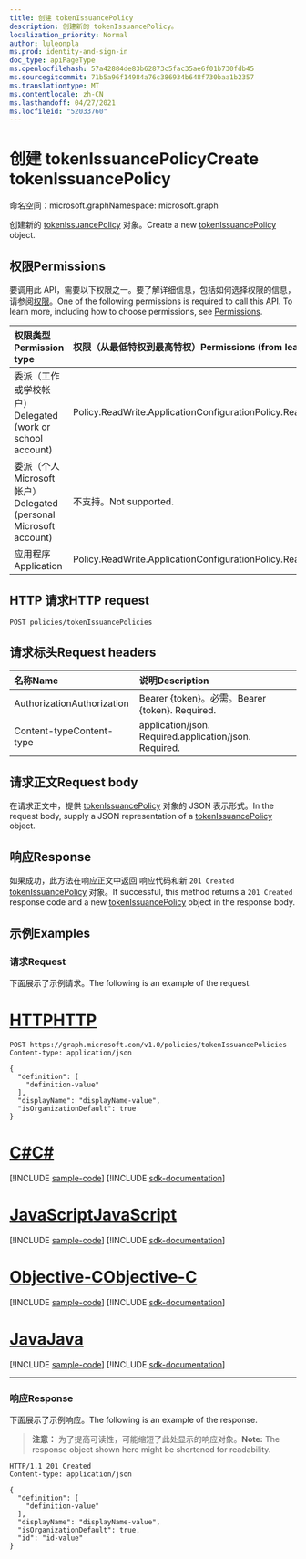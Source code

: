 ```yaml
---
title: 创建 tokenIssuancePolicy
description: 创建新的 tokenIssuancePolicy。
localization_priority: Normal
author: luleonpla
ms.prod: identity-and-sign-in
doc_type: apiPageType
ms.openlocfilehash: 57a42884de83b62873c5fac35ae6f01b730fdb45
ms.sourcegitcommit: 71b5a96f14984a76c386934b648f730baa1b2357
ms.translationtype: MT
ms.contentlocale: zh-CN
ms.lasthandoff: 04/27/2021
ms.locfileid: "52033760"
---
```

# <a name="create-tokenissuancepolicy"></a><span data-ttu-id="f93b2-103">创建 tokenIssuancePolicy</span><span class="sxs-lookup"><span data-stu-id="f93b2-103">Create tokenIssuancePolicy</span></span>

<span data-ttu-id="f93b2-104">命名空间：microsoft.graph</span><span class="sxs-lookup"><span data-stu-id="f93b2-104">Namespace: microsoft.graph</span></span>

<span data-ttu-id="f93b2-105">创建新的 [tokenIssuancePolicy](../resources/tokenissuancepolicy.md) 对象。</span><span class="sxs-lookup"><span data-stu-id="f93b2-105">Create a new [tokenIssuancePolicy](../resources/tokenissuancepolicy.md) object.</span></span>

## <a name="permissions"></a><span data-ttu-id="f93b2-106">权限</span><span class="sxs-lookup"><span data-stu-id="f93b2-106">Permissions</span></span>

<span data-ttu-id="f93b2-p101">要调用此 API，需要以下权限之一。要了解详细信息，包括如何选择权限的信息，请参阅[权限](/graph/permissions-reference)。</span><span class="sxs-lookup"><span data-stu-id="f93b2-p101">One of the following permissions is required to call this API. To learn more, including how to choose permissions, see [Permissions](/graph/permissions-reference).</span></span>

| <span data-ttu-id="f93b2-109">权限类型</span><span class="sxs-lookup"><span data-stu-id="f93b2-109">Permission type</span></span>                        | <span data-ttu-id="f93b2-110">权限（从最低特权到最高特权）</span><span class="sxs-lookup"><span data-stu-id="f93b2-110">Permissions (from least to most privileged)</span></span> |
|:---------------------------------------|:--------------------------------------------|
| <span data-ttu-id="f93b2-111">委派（工作或学校帐户）</span><span class="sxs-lookup"><span data-stu-id="f93b2-111">Delegated (work or school account)</span></span>     | <span data-ttu-id="f93b2-112">Policy.ReadWrite.ApplicationConfiguration</span><span class="sxs-lookup"><span data-stu-id="f93b2-112">Policy.ReadWrite.ApplicationConfiguration</span></span> |
| <span data-ttu-id="f93b2-113">委派（个人 Microsoft 帐户）</span><span class="sxs-lookup"><span data-stu-id="f93b2-113">Delegated (personal Microsoft account)</span></span> | <span data-ttu-id="f93b2-114">不支持。</span><span class="sxs-lookup"><span data-stu-id="f93b2-114">Not supported.</span></span> |
| <span data-ttu-id="f93b2-115">应用程序</span><span class="sxs-lookup"><span data-stu-id="f93b2-115">Application</span></span>                            | <span data-ttu-id="f93b2-116">Policy.ReadWrite.ApplicationConfiguration</span><span class="sxs-lookup"><span data-stu-id="f93b2-116">Policy.ReadWrite.ApplicationConfiguration</span></span> |

## <a name="http-request"></a><span data-ttu-id="f93b2-117">HTTP 请求</span><span class="sxs-lookup"><span data-stu-id="f93b2-117">HTTP request</span></span>

<!-- { "blockType": "ignored" } -->

```http
POST policies/tokenIssuancePolicies
```

## <a name="request-headers"></a><span data-ttu-id="f93b2-118">请求标头</span><span class="sxs-lookup"><span data-stu-id="f93b2-118">Request headers</span></span>

| <span data-ttu-id="f93b2-119">名称</span><span class="sxs-lookup"><span data-stu-id="f93b2-119">Name</span></span>          | <span data-ttu-id="f93b2-120">说明</span><span class="sxs-lookup"><span data-stu-id="f93b2-120">Description</span></span>   |
|:--------------|:--------------|
| <span data-ttu-id="f93b2-121">Authorization</span><span class="sxs-lookup"><span data-stu-id="f93b2-121">Authorization</span></span> | <span data-ttu-id="f93b2-p102">Bearer {token}。必需。</span><span class="sxs-lookup"><span data-stu-id="f93b2-p102">Bearer {token}. Required.</span></span> |
| <span data-ttu-id="f93b2-124">Content-type</span><span class="sxs-lookup"><span data-stu-id="f93b2-124">Content-type</span></span> | <span data-ttu-id="f93b2-p103">application/json. Required.</span><span class="sxs-lookup"><span data-stu-id="f93b2-p103">application/json. Required.</span></span> |

## <a name="request-body"></a><span data-ttu-id="f93b2-127">请求正文</span><span class="sxs-lookup"><span data-stu-id="f93b2-127">Request body</span></span>

<span data-ttu-id="f93b2-128">在请求正文中，提供 [tokenIssuancePolicy](../resources/tokenissuancepolicy.md) 对象的 JSON 表示形式。</span><span class="sxs-lookup"><span data-stu-id="f93b2-128">In the request body, supply a JSON representation of a [tokenIssuancePolicy](../resources/tokenissuancepolicy.md) object.</span></span>

## <a name="response"></a><span data-ttu-id="f93b2-129">响应</span><span class="sxs-lookup"><span data-stu-id="f93b2-129">Response</span></span>

<span data-ttu-id="f93b2-130">如果成功，此方法在响应正文中返回 响应代码和新 `201 Created` [tokenIssuancePolicy](../resources/tokenissuancepolicy.md) 对象。</span><span class="sxs-lookup"><span data-stu-id="f93b2-130">If successful, this method returns a `201 Created` response code and a new [tokenIssuancePolicy](../resources/tokenissuancepolicy.md) object in the response body.</span></span>

## <a name="examples"></a><span data-ttu-id="f93b2-131">示例</span><span class="sxs-lookup"><span data-stu-id="f93b2-131">Examples</span></span>

### <a name="request"></a><span data-ttu-id="f93b2-132">请求</span><span class="sxs-lookup"><span data-stu-id="f93b2-132">Request</span></span>

<span data-ttu-id="f93b2-133">下面展示了示例请求。</span><span class="sxs-lookup"><span data-stu-id="f93b2-133">The following is an example of the request.</span></span>


# <a name="http"></a>[<span data-ttu-id="f93b2-134">HTTP</span><span class="sxs-lookup"><span data-stu-id="f93b2-134">HTTP</span></span>](#tab/http)
<!-- {
  "blockType": "request",
  "name": "create_tokenIssuancePolicies_from_tokenIssuancePolicies"
}-->

```http
POST https://graph.microsoft.com/v1.0/policies/tokenIssuancePolicies
Content-type: application/json

{
  "definition": [
    "definition-value"
  ],
  "displayName": "displayName-value",
  "isOrganizationDefault": true
}
```
# <a name="c"></a>[<span data-ttu-id="f93b2-135">C#</span><span class="sxs-lookup"><span data-stu-id="f93b2-135">C#</span></span>](#tab/csharp)
[!INCLUDE [sample-code](../includes/snippets/csharp/create-tokenissuancepolicies-from-tokenissuancepolicies-csharp-snippets.md)]
[!INCLUDE [sdk-documentation](../includes/snippets/snippets-sdk-documentation-link.md)]

# <a name="javascript"></a>[<span data-ttu-id="f93b2-136">JavaScript</span><span class="sxs-lookup"><span data-stu-id="f93b2-136">JavaScript</span></span>](#tab/javascript)
[!INCLUDE [sample-code](../includes/snippets/javascript/create-tokenissuancepolicies-from-tokenissuancepolicies-javascript-snippets.md)]
[!INCLUDE [sdk-documentation](../includes/snippets/snippets-sdk-documentation-link.md)]

# <a name="objective-c"></a>[<span data-ttu-id="f93b2-137">Objective-C</span><span class="sxs-lookup"><span data-stu-id="f93b2-137">Objective-C</span></span>](#tab/objc)
[!INCLUDE [sample-code](../includes/snippets/objc/create-tokenissuancepolicies-from-tokenissuancepolicies-objc-snippets.md)]
[!INCLUDE [sdk-documentation](../includes/snippets/snippets-sdk-documentation-link.md)]

# <a name="java"></a>[<span data-ttu-id="f93b2-138">Java</span><span class="sxs-lookup"><span data-stu-id="f93b2-138">Java</span></span>](#tab/java)
[!INCLUDE [sample-code](../includes/snippets/java/create-tokenissuancepolicies-from-tokenissuancepolicies-java-snippets.md)]
[!INCLUDE [sdk-documentation](../includes/snippets/snippets-sdk-documentation-link.md)]

---


### <a name="response"></a><span data-ttu-id="f93b2-139">响应</span><span class="sxs-lookup"><span data-stu-id="f93b2-139">Response</span></span>

<span data-ttu-id="f93b2-140">下面展示了示例响应。</span><span class="sxs-lookup"><span data-stu-id="f93b2-140">The following is an example of the response.</span></span>

> <span data-ttu-id="f93b2-141">**注意：** 为了提高可读性，可能缩短了此处显示的响应对象。</span><span class="sxs-lookup"><span data-stu-id="f93b2-141">**Note:** The response object shown here might be shortened for readability.</span></span>

<!-- {
  "blockType": "response",
  "truncated": true,
  "@odata.type": "microsoft.graph.tokenIssuancePolicy"
} -->

```http
HTTP/1.1 201 Created
Content-type: application/json

{
  "definition": [
    "definition-value"
  ],
  "displayName": "displayName-value",
  "isOrganizationDefault": true,
  "id": "id-value"
}
```

<!-- uuid: 16cd6b66-4b1a-43a1-adaf-3a886856ed98
2019-02-04 14:57:30 UTC -->
<!-- {
  "type": "#page.annotation",
  "description": "Create tokenIssuancePolicy",
  "keywords": "",
  "section": "documentation",
  "tocPath": ""
}-->

